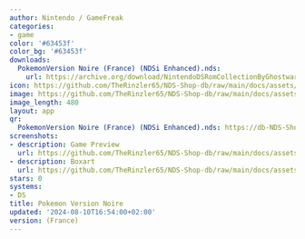 ```yaml
---
author: Nintendo / GameFreak
categories:
- game
color: '#63453f'
color_bg: '#63453f'
downloads:
  PokemonVersion Noire (France) (NDSi Enhanced).nds:
    url: https://archive.org/download/NintendoDSRomCollectionByGhostware/PokemonVersion%20Noire%20%28France%29%20%28NDSi%20Enhanced%29.nds
icon: https://github.com/TheRinzler65/NDS-Shop-db/raw/main/docs/assets/images/icons/pokemonnoire.png
image: https://github.com/TheRinzler65/NDS-Shop-db/raw/main/docs/assets/images/icons/pokemonnoire.png
image_length: 480
layout: app
qr:
  PokemonVersion Noire (France) (NDSi Enhanced).nds: https://db-NDS-Shop-db.netlify.app/assets/images/qr/pokemonversion-noire-france-ndsi-enhanced-nds.png
screenshots:
- description: Game Preview
  url: https://github.com/TheRinzler65/NDS-Shop-db/raw/main/docs/assets/images/screenshots/pokemonnoire/pokemonnoire.png
- description: Boxart
  url: https://github.com/TheRinzler65/NDS-Shop-db/raw/main/docs/assets/images/boxart/PokemonVersion%20Noire%20(France)%20(NDSi%20Enhanced).nds.png
stars: 0
systems:
- DS
title: Pokemon Version Noire
updated: '2024-08-10T16:54:00+02:00'
version: (France)
---
```

